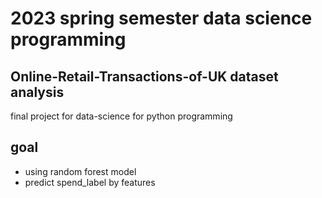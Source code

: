 # 2023 spring semester data science programming

## Online-Retail-Transactions-of-UK dataset analysis
  final project for data-science for python programming

## goal
- using random forest model
- predict spend_label by features
  
  
